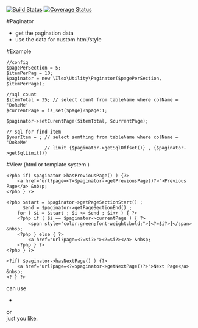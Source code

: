 [![Build Status](https://travis-ci.org/iLexN/Paginator.svg?branch=master)](https://travis-ci.org/iLexN/Paginator)
[![Coverage Status](https://coveralls.io/repos/iLexN/Paginator/badge.svg?branch=master&service=github)](https://coveralls.io/github/iLexN/Paginator?branch=master)

#Paginator
- get the pagination data
- use the data for custom html/style

#Example

    //config
    $pagePerSection = 5;
    $itemPerPag = 10;
    $paginator = new \Ilex\Utility\Paginator($pagePerSection, $itemPerPage);

    //sql count
    $itemTotal = 35; // select count from tableName where colName = 'DoReMe' 
    $currentPage = is_set($page)?$page:1;

    $paginator->setCurentPage($itemTotal, $currentPage);

    // sql for find item
    $yourItem = ; // select somthing from tableName where colName = 'DoReMe' 
                  // limit {$paginator->getSqlOffset()} , {$paginator->getSqlLimit()}

#View (html or template system )

    <?php if( $paginator->hasPreviousPage() ) {?>
        <a href="url?page=<?=$paginator->getPreviousPage()?>">Previous Page</a> &nbsp;
    <?php } ?>

    <?php $start = $paginator->getPageSectionStart() ;
          $end = $paginator->getPageSectionEnd() ;
        for ( $i = $start ; $i <= $end ; $i++ ) { ?>
        <?php if ( $i == $paginator->currentPage ) { ?>
            <span style="color:green;font-weight:bold;">[<?=$i?>]</span> &nbsp;
        <?php } else { ?>
            <a href="url?page=<?=$i?>"><?=$i?></a> &nbsp;
        <?php } ?>
    <?php } ?>

    <?if( $paginator->hasNextPage() ) {?>
        <a href="url?page=<?=$paginator->getNextPage()?>">Next Page</a> &nbsp;
    <? } ?>

can use <ul><li></li></ul> or <div></div> just you like.